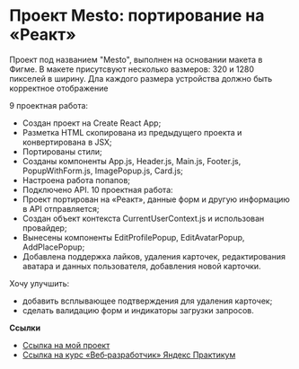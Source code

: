 # Проект Mesto: портирование на «Реакт»

Проект под названием "Mesto", выполнен на основании макета в Фигме. В макете присутсвуют несколько вазмеров: 320 и 1280 пикселей в ширину. Дла каждого размера устройства должно быть корректное отображение

9 проектная работа:
- Создан проект на Create React App;
- Разметка HTML скопирована из предыдущего проекта и конвертирована в JSX;
- Портированы стили;
- Созданы компоненты App.js, Header.js, Main.js, Footer.js, PopupWithForm.js, ImagePopup.js, Card.js;
- Настроена работа попапов;
- Подключено API.
10 проектная работа:
- Проект портирован на «Реакт», данные форм и другую информацию в API отправляется;
- Создан объект контекста CurrentUserContext.js и использован провайдер;
- Вынесены компоненты EditProfilePopup, EditAvatarPopup, AddPlacePopup;
- Добавлена поддержка лайков, удаления карточек, редактирования аватара и данных пользователя, добавления новой карточки.

Хочу улучшить:
- добавить всплывающее подтверждения для удаления карточек;
- сделать валидацию форм и индикаторы загрузки запросов.


**Ссылки**

* [Ссылка на мой проект](https://olgakg.github.io/mesto/)
* [Ссылка на курс «Веб‑разработчик» Яндекс Практикум](https://practicum.yandex.ru/web/)
